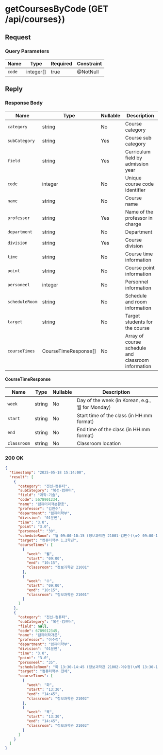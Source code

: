 # getCoursesByCode (GET /api/courses})

## Request

### Query Parameters

| Name   | Type      | Required | Constraint |
|--------|-----------|----------|------------|
| `code` | integer[] | true     | @NotNull   |

## Reply

### Response Body

| Name           | Type                 | Nullable | Description                                        |
|----------------|----------------------|----------|----------------------------------------------------| 
| `category`     | string               | No       | Course category                                    |
| `subCategory`  | string               | Yes      | Course sub category                                |
| `field`        | string               | Yes      | Curriculum field by admission year                 |
| `code`         | integer              | No       | Unique course code identifier                      |
| `name`         | string               | No       | Course name                                        |
| `professor`    | string               | Yes      | Name of the professor in charge                    |
| `department`   | string               | No       | Department                                         |
| `division`     | string               | Yes      | Course division                                    |
| `time`         | string               | No       | Course time information                            |
| `point`        | string               | No       | Course point information                           |
| `personeel`    | integer              | No       | Personnel information                              |
| `scheduleRoom` | string               | No       | Schedule and room information                      |
| `target`       | string               | No       | Target students for the course                     |
| `courseTimes`   | CourseTimeResponse[] | No       | Array of course schedule and classroom information |

#### CourseTimeResponse

| Name        | Type   | Nullable | Description                                     |
|-------------|--------|----------|-------------------------------------------------|
| `week`      | string | No       | Day of the week (in Korean, e.g., 월 for Monday) |
| `start`     | string | No       | Start time of the class (in HH:mm format)       |
| `end`       | string | No       | End time of the class (in HH:mm format)         |
| `classroom` | string | No       | Classroom location                              |

### 200 OK

```json
{
  "timestamp": "2025-05-18 15:14:00",
  "result": [
    {
      "category": "전선-컴퓨터",
      "subCategory": "복선-컴퓨터",
      "field": "과학·기술",
      "code": 5678901234,
      "name": "컴퓨터미적분활용",
      "professor": "김민수",
      "department": "컴퓨터학부",
      "division": "01분반",
      "time": "3.0",
      "point": "3.0",
      "personeel": "30",
      "scheduleRoom": "월 09:00-10:15 (정보과학관 21001-김민수)\n수 09:00-10:15 (정보과학관 21001-김민수)",
      "target": "컴퓨터학부 1,2학년",
      "courseTimes": [
        {
          "week": "월",
          "start": "09:00",
          "end": "10:15",
          "classroom": "정보과학관 21001"
        },
        {
          "week": "수",
          "start": "09:00",
          "end": "10:15",
          "classroom": "정보과학관 21001"
        }
      ]
    },
    {
      "category": "전선-컴퓨터",
      "subCategory": "복선-컴퓨터",
      "field": null,
      "code": 6789012345,
      "name": "컴퓨터학개론",
      "professor": "이수정",
      "department": "컴퓨터학부",
      "division": "01분반",
      "time": "3.0",
      "point": "3.0",
      "personeel": "35",
      "scheduleRoom": "화 13:30-14:45 (정보과학관 21002-이수정)\n목 13:30-14:45 (정보과학관 21002-이수정)",
      "target": "컴퓨터학부 전체",
      "courseTimes": [
        {
          "week": "화",
          "start": "13:30",
          "end": "14:45",
          "classroom": "정보과학관 21002"
        },
        {
          "week": "목",
          "start": "13:30",
          "end": "14:45",
          "classroom": "정보과학관 21002"
        }
      ]
    }
  ]
}

```

